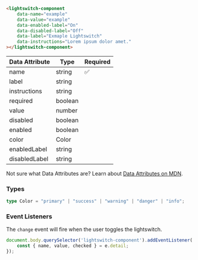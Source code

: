 ```html
<lightswitch-component
    data-name="example"
    data-value="example"
    data-enabled-label="On"
    data-disabled-label="Off"
    data-label="Exmaple Lightswitch"
    data-instructions="Lorem ipsum dolor amet."
></lightswitch-component>
```

| Data Attribute | Type | Required |
| -------------- | ---- | -------- |
| name | string | ✅ |
| label | string | |
| instructions | string | |
| required | boolean | |
| value | number | |
| disabled | boolean | |
| enabled | boolean | |
| color | Color | |
| enabledLabel | string | |
| disabledLabel | string | |

Not sure what Data Attributes are? Learn about [Data Attributes on MDN](https://developer.mozilla.org/en-US/docs/Web/HTML/Global_attributes/data-*).

### Types

```typescript
type Color = "primary" | "success" | "warning" | "danger" | "info";
```

### Event Listeners

The `change` event will fire when the user toggles the lightswitch.

```typescript
document.body.querySelector('lightswitch-component').addEventListener('change', (e) => {
    const { name, value, checked } = e.detail;
});
```

